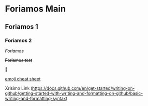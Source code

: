 # Foriamos Main
## Foriamos 1
### Foriamos 2

*Foriamos*

~~Foriamos test~~

🐲

[emoji cheat sheet](https://github.com/ikatyang/emoji-cheat-sheet/blob/master/README.md)

Xrisimo Link (https://docs.github.com/en/get-started/writing-on-github/getting-started-with-writing-and-formatting-on-github/basic-writing-and-formatting-syntax)


